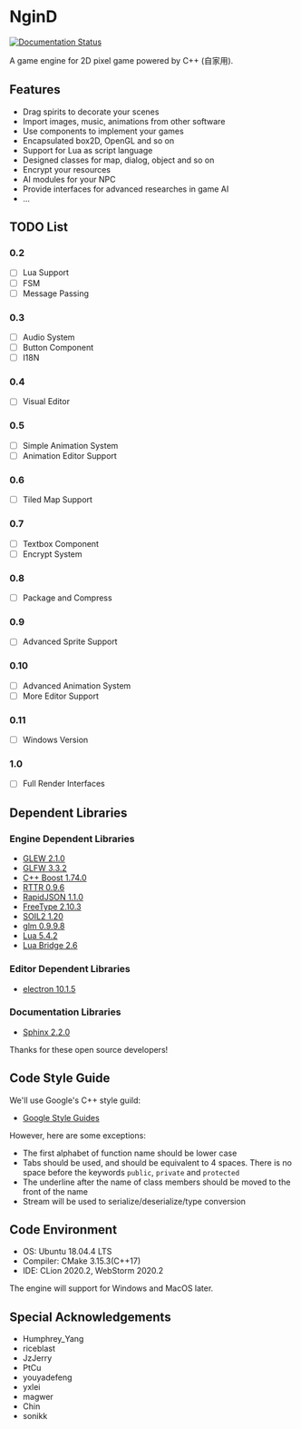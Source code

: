# NginD
[![Documentation Status](https://readthedocs.org/projects/ngind-doc/badge/?version=latest)](https://ngind-doc.readthedocs.io/en/latest/?badge=latest)

A game engine for 2D pixel game powered by C++ (自家用). 

## Features
+ Drag spirits to decorate your scenes
+ Import images, music, animations from other software
+ Use components to implement your games
+ Encapsulated box2D, OpenGL and so on
+ Support for Lua as script language
+ Designed classes for map, dialog, object and so on
+ Encrypt your resources
+ AI modules for your NPC
+ Provide interfaces for advanced researches in game AI
+ ...

## TODO List
### 0.2
+ [ ] Lua Support
+ [ ] FSM
+ [ ] Message Passing

### 0.3
+ [ ] Audio System
+ [ ] Button Component
+ [ ] I18N

### 0.4
+ [ ] Visual Editor

### 0.5
+ [ ] Simple Animation System
+ [ ] Animation Editor Support

### 0.6
+ [ ] Tiled Map Support

### 0.7
+ [ ] Textbox Component
+ [ ] Encrypt System

### 0.8
+ [ ] Package and Compress

### 0.9
+ [ ] Advanced Sprite Support

### 0.10
+ [ ] Advanced Animation System
+ [ ] More Editor Support

### 0.11
+ [ ] Windows Version

### 1.0
+ [ ] Full Render Interfaces

## Dependent Libraries
### Engine Dependent Libraries
+ [GLEW 2.1.0](https://github.com/nigels-com/glew)
+ [GLFW 3.3.2](https://www.glfw.org/)
+ [C++ Boost 1.74.0](https://www.boost.org/)
+ [RTTR 0.9.6](https://www.rttr.org/)
+ [RapidJSON 1.1.0](http://rapidjson.org/)
+ [FreeType 2.10.3](https://www.freetype.org/index.html)
+ [SOIL2 1.20](https://github.com/SpartanJ/SOIL2)
+ [glm 0.9.9.8](https://glm.g-truc.net/0.9.9/index.html)
+ [Lua 5.4.2](https://www.lua.org/)
+ [Lua Bridge 2.6](https://github.com/vinniefalco/LuaBridge)

### Editor Dependent Libraries
+ [electron 10.1.5](https://www.electronjs.org/)

### Documentation Libraries
+ [Sphinx 2.2.0](https://www.sphinx.org.cn/)

Thanks for these open source developers!

## Code Style Guide
We'll use Google's C++ style guild:
+ [Google Style Guides](https://github.com/google/styleguide)

However, here are some exceptions:
+ The first alphabet of function name should be lower case
+ Tabs should be used, and should be equivalent to 4 spaces. There is no space before the keywords `public`, `private` and `protected`
+ The underline after the name of class members should be moved to the front of the name
+ Stream will be used to serialize/deserialize/type conversion

## Code Environment
+ OS: Ubuntu 18.04.4 LTS
+ Compiler: CMake 3.15.3(C++17)
+ IDE: CLion 2020.2, WebStorm 2020.2

The engine will support for Windows and MacOS later.

## Special Acknowledgements
+ Humphrey_Yang
+ riceblast
+ JzJerry
+ PtCu
+ youyadefeng
+ yxlei
+ magwer
+ Chin
+ sonikk